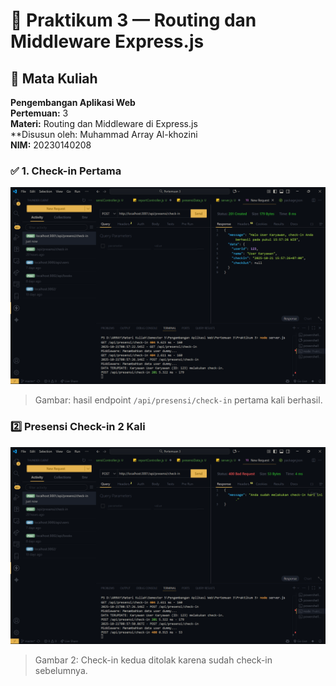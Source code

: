 # 🧩 Praktikum 3 — Routing dan Middleware Express.js

## 📘 Mata Kuliah
**Pengembangan Aplikasi Web**  
**Pertemuan:** 3  
**Materi:** Routing dan Middleware di Express.js  
**Disusun oleh: Muhammad Array Al-khozini  
**NIM:** 20230140208  



### ✅ 1. Check-in Pertama
![Check-in Pertama](./Presensi%20Check-in.png)
> Gambar: hasil endpoint `/api/presensi/check-in` pertama kali berhasil.

### 2️⃣ Presensi Check-in 2 Kali
![Presensi Check-in 2 kali](./Presensi%20Check-in%202%20kali.png)
> Gambar 2: Check-in kedua ditolak karena sudah check-in sebelumnya.


